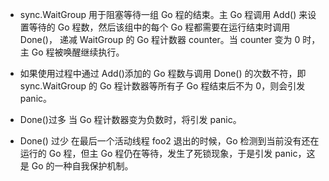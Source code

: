 + sync.WaitGroup 用于阻塞等待一组 Go 程的结束。主 Go 程调用 Add() 来设置等待的 Go 程数，然后该组中的每个 Go 程都需要在运行结束时调用 Done()， 递减 WaitGroup 的 Go 程计数器 counter。当 counter 变为 0 时，主 Go 程被唤醒继续执行。

+ 如果使用过程中通过 Add()添加的 Go 程数与调用 Done() 的次数不符，即 sync.WaitGroup 的 Go 程计数器等所有子 Go 程结束后不为 0，则会引发 panic。

+ Done()过多
当 Go 程计数器变为负数时，将引发 panic。

+ Done() 过少
在最后一个活动线程 foo2 退出的时候，Go 检测到当前没有还在运行的 Go 程，但主 Go 程仍在等待，发生了死锁现象，于是引发 panic，这是 Go 的一种自我保护机制。

